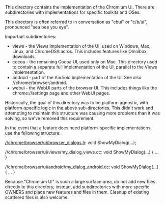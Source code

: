 This directory contains the implementation of the Chromium UI. There are
subdirectories with implementations for specific toolkits and OSes.

This directory is often referred to in conversation as "cbui" or "c/b/ui",
pronounced "sea bee you eye".

Important subdirectories:
* views - the Views implementation of the UI, used on Windows, Mac, Linux, and
          ChromeOS/Lacros. This includes features like Omnibox, downloads.
* cocoa - the remaining Cocoa UI, used only on Mac. This directory used to
          contain a separate full implementation of the UI, parallel to the
          Views implementation.
* android - part of the Android implementation of the UI. See also
            //chrome/browser/android.
* webui - the WebUI parts of the browser UI. This includes things like the
          chrome://settings page and other WebUI pages.

Historically, the goal of this directory was to be platform agnostic, with
platform-specific logic in the above sub-directories. This didn't work and
attempting to maintain this structure was causing more problems than it was
solving, so we've removed this requirement.

In the event that a feature does need platform-specific implementations, use the
following structure:

[//chrome/browser/ui/browser_dialogs.h](browser_dialogs.h):
    void ShowMyDialog(...);

//chrome/browser/ui/views/my_dialog_views.cc:
    void ShowMyDialog(...) { ... }

//chrome/browser/ui/android/my_dialog_android.cc:
    void ShowMyDialog(...) { ... }

Because "Chromium UI" is such a large surface area, do not add new files
directly to this directory; instead, add subdirectories with more specific
OWNERS and place new features and files in them. Cleanup of existing scattered
files is also welcome.
